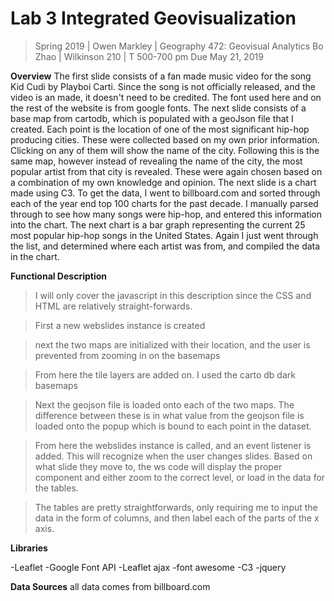 # Lab 3 Integrated Geovisualization
>Spring 2019 | Owen Markley | Geography 472: Geovisual Analytics
>Bo Zhao | Wilkinson 210 | T 500-700 pm
>Due May 21, 2019

**Overview**
The first slide consists of a fan made music video for the song Kid Cudi by Playboi Carti. Since the song is not officially released, and the video is an made, it doesn't need to be credited. The font used here and on the rest of the website is from google fonts.
The next slide consists of a base map from cartodb, which is populated with a geoJson file that I created. Each point is the location of one of the most significant hip-hop producing cities. These were collected based on my own prior information. Clicking on any of them will show the name of the city.
Following this is the same map, however instead of revealing the name of the city, the most popular artist from that city is revealed. These were again chosen based on a combination of my own knowledge and opinion.
The next slide is a chart made using C3. To get the data, I went to billboard.com and sorted through each of the year end top 100 charts for the past decade. I manually parsed through to see how many songs were hip-hop, and entered this information into the chart.
The next chart is a bar graph representing the current 25 most popular hip-hop songs in the United States. Again I just went through the list, and determined where each artist was from, and compiled the data in the chart.

**Functional Description**

>I will only cover the javascript in this description since the CSS and HTML are relatively straight-forwards.

>First a new webslides instance is created

>next the two maps are initialized with their location, and the user is prevented from zooming in on the basemaps

> From here the tile layers are added on. I used the carto db dark basemaps

>Next the geojson file is loaded onto each of the two maps. The difference between these is in what value from the geojson file is loaded onto the popup which is bound to each point in the dataset.

>From here the webslides instance is called, and an event listener is added. This will recognize when the user changes slides. Based on what slide they move to, the ws code will display the proper component and either zoom to the correct level, or load in the data for the tables.

>The tables are pretty straightforwards, only requiring me to input the data in the form of columns, and then label each of the parts of the x axis.

**Libraries**

-Leaflet
-Google Font API
-Leaflet ajax
-font awesome
-C3
-jquery

**Data Sources**
all data comes from billboard.com
